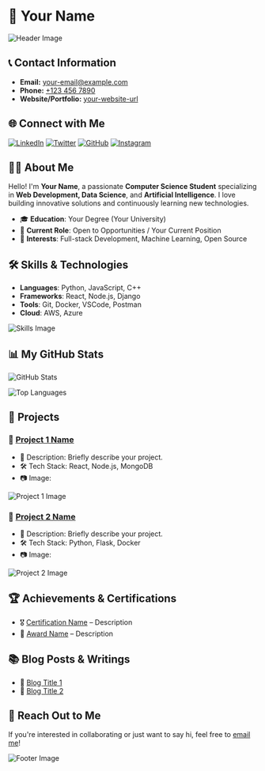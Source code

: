 # 💼 **Your Name**

![Header Image](your-header-image-url)

## 📞 **Contact Information**

- **Email:** [your-email@example.com](mailto:your-email@example.com)
- **Phone:** [+123 456 7890](tel:+1234567890)
- **Website/Portfolio:** [your-website-url](your-website-url)

## 🌐 **Connect with Me**

[![LinkedIn](your-linkedin-logo-url)](your-linkedin-url) [![Twitter](your-twitter-logo-url)](your-twitter-url) [![GitHub](your-github-logo-url)](your-github-url) [![Instagram](your-instagram-logo-url)](your-instagram-url)

## 🧑‍💻 **About Me**

Hello! I'm **Your Name**, a passionate **Computer Science Student** specializing in **Web Development, Data Science**, and **Artificial Intelligence**. I love building innovative solutions and continuously learning new technologies.

- 🎓 **Education**: Your Degree (Your University)
- 💼 **Current Role**: Open to Opportunities / Your Current Position
- 🌟 **Interests**: Full-stack Development, Machine Learning, Open Source

## 🛠️ **Skills & Technologies**

- **Languages**: Python, JavaScript, C++
- **Frameworks**: React, Node.js, Django
- **Tools**: Git, Docker, VSCode, Postman
- **Cloud**: AWS, Azure

![Skills Image](your-skills-image-url)

## 📊 **My GitHub Stats**

![GitHub Stats](https://github-readme-stats.vercel.app/api?username=your-github-username&show_icons=true&theme=radical)

![Top Languages](https://github-readme-stats.vercel.app/api/top-langs/?username=your-github-username&layout=compact&theme=radical)

## 📂 **Projects**

### 🚀 [Project 1 Name](your-project1-link)

- 📝 Description: Briefly describe your project.
- 🛠️ Tech Stack: React, Node.js, MongoDB
- 📷 Image:

![Project 1 Image](your-project1-image-url)

### 🌟 [Project 2 Name](your-project2-link)

- 📝 Description: Briefly describe your project.
- 🛠️ Tech Stack: Python, Flask, Docker
- 📷 Image:

![Project 2 Image](your-project2-image-url)

## 🏆 **Achievements & Certifications**

- 🎖️ [Certification Name](your-certification-link) – Description
- 🏅 [Award Name](your-award-link) – Description

## 📚 **Blog Posts & Writings**

- 📝 [Blog Title 1](your-blog-link-1)
- 📖 [Blog Title 2](your-blog-link-2)

## 📧 **Reach Out to Me**

If you're interested in collaborating or just want to say hi, feel free to [email me](mailto:your-email@example.com)!

![Footer Image](your-footer-image-url)
